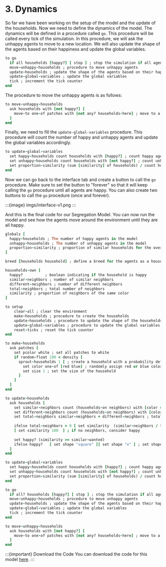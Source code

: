 # 3. Dynamics

So far we have been working on the setup of the model and the update of the households. Now we need to define the dynamics of the model. The dynamics will be defined in a procedure called `go`. This procedure will be called every tick of the simulation. In this procedure, we will ask the unhappy agents to move to a new location. We will also update the shape of the agents based on their happiness and update the global variables.

```ruby
to go
  if all households [happy?] [ stop ] ; stop the simulation if all agents are happy
  move-unhappy-households ; procedure to move unhappy agents
  update-households ; update the shape of the agents based on their happiness
  update-global-variables ; update the global variables
  tick ; increment the tick counter
end
```

The procedure to move the unhappy agents is as follows:

```ruby
to move-unhappy-households
  ask households with [not happy?] [
    move-to one-of patches with [not any? households-here] ; move to a random empty patch
  ]
end
```

Finally, we need to fill the `update-global-variables` procedure. This procedure will count the number of happy and unhappy agents and update the global variables accordingly.

```ruby
to update-global-variables
  set happy-households count households with [happy?] ; count happy agents
  set unhappy-households count households with [not happy?] ; count unhappy agents
  set proportion-similarity (sum [similarity] of households) / count households
end
```

Now we can go back to the interface tab and create a button to call the `go` procedure. Make sure to set the button to "forever" so that it will keep calling the `go` procedure until all agents are happy. You can also create two buttons to call the `go` procedure (once and forever).

:::{image} imgs/interface-v1.png
:::

And this is the final code for our Segregation Model. You can now run the model and see how the agents move around the environment until they are all happy.

```ruby
globals [
  happy-households ; The number of happy agents in the model
  unhappy-households ; The number of unhappy agents in the model
  proportion-similarity ; proportion of similar households for the overall population
]

breed [households household] ; define a breed for the agents as a household

households-own [
  happy?          ; boolean indicating if the household is happy
  similar-neighbors ; number of similar neighbors
  different-neighbors ; number of different neighbors
  total-neighbors ; total number of neighbors
  similarity ; proportion of neighbors of the same color
]

to setup
    clear-all ; clear the environment
    make-households ; procedure to create the households
    update-households ; procedure to update the shape of the households based on their happiness
    update-global-variables ; procedure to update the global variables
    reset-ticks ; reset the tick counter
end

to make-households
  ask patches [ 
    set pcolor white ; set all patches to white
    if random-float 100 < density [
      sprout-households 1 [ ; create a household with a probability defined by density
        set color one-of [red blue] ; randomly assign red or blue color
        set size 1 ; set the size of the household
      ]
    ]
  ]
end

to update-households
  ask households [
    set similar-neighbors count (households-on neighbors) with [color = [color] of myself]; count similar neighbors
    set different-neighbors count (households-on neighbors) with [color != [color] of myself] ; count different neighbors
    set total-neighbors similar-neighbors + different-neighbors ; total neighbors
    
    ifelse total-neighbors > 0 [ set similarity  (similar-neighbors / total-neighbors) * 100 ]
    [ set similarity 100  ] ; if no neighbors, consider happy
    
    set happy? (similarity >= similar-wanted)
    ifelse happy?   [ set shape "square" ][ set shape "x" ] ; set shape to x if unhappy and square if happy
  ]
end

to update-global-variables
  set happy-households count households with [happy?] ; count happy agents
  set unhappy-households count households with [not happy?] ; count unhappy agents
  set proportion-similarity (sum [similarity] of households) / count households
end

to go
  if all? households [happy?] [ stop ] ; stop the simulation if all agents are happy
  move-unhappy-households ; procedure to move unhappy agents
  update-households ; update the shape of the agents based on their happiness
  update-global-variables ; update the global variables
  tick ; increment the tick counter
end

to move-unhappy-households
  ask households with [not happy?] [
    move-to one-of patches with [not any? households-here] ; move to a random empty patch
  ]
end
```

:::{important} Download the Code
You can download the code for this model [here](code/segregation-model-v1.nlogox).
:::
